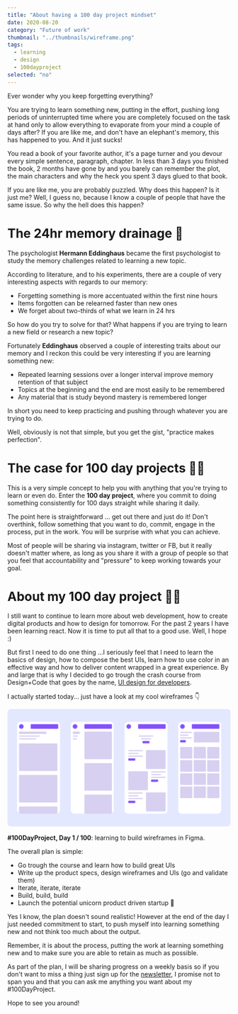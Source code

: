 ```yaml
---
title: "About having a 100 day project mindset"
date: 2020-08-20
category: "Future of work"
thumbnail: "../thumbnails/wireframe.png"
tags:
  - learning
  - design
  - 100dayproject
selected: "no"
---
```


Ever wonder why you keep forgetting everything? 

You are trying to learn something new, putting in the effort, pushing long periods of uninterrupted time where you are completely focused on the task at hand only to allow everything to evaporate from your mind a couple of days after? If you are like me, and don't have an elephant's memory, this has happened to you. And it just sucks! 

You read a book of your favorite author, it's a page turner and you devour every simple sentence, paragraph, chapter. In less than 3 days you finished the book, 2 months have gone by and you barely can remember the plot, the main characters and why the heck you spent 3 days glued to that book. 

If you are like me, you are probably puzzled. Why does this happen? Is it just me? Well, I guess no, because I know a couple of people that have the same issue. So why the hell does this happen? 

# The 24hr memory drainage 🧠

The psychologist **Hermann Eddinghaus** became the first psychologist to study the memory challenges related to learning a new topic. 

According to literature, and to his experiments, there are a couple of very interesting aspects with regards to our memory: 
- Forgetting something is more accentuated within the first nine hours
- Items forgotten can be relearned faster than new ones
- We forget about two-thirds of what we learn in 24 hrs

So how do you try to solve for that? What happens if you are trying to learn a new field or research a new topic?  

Fortunately **Eddinghaus** observed a couple of interesting traits about our memory and I reckon this could be very interesting if you are learning something new: 
-  Repeated learning sessions over a longer interval improve memory retention of that subject
- Topics at the beginning and the end are most easily to be remembered
- Any material that is study beyond mastery is remembered longer

In short you need to keep practicing and pushing through whatever you are trying to do. 

Well, obviously is not that simple, but you get the gist, "practice makes perfection".

# The case for 100 day projects 🏋️‍♀️

This is a very simple concept to help you with anything that you're trying to learn or even do. Enter the **100 day project**, where you commit to doing something consistently for 100 days straight while sharing it daily. 

The point here is straightforward ... get out there and just do it! Don't overthink, follow something that you want to do, commit, engage in the process, put in the work. You will be surprise with what you can achieve. 

Most of people will be sharing via instagram, twitter or FB, but it really doesn't matter where, as long as you share it with a group of people so that you feel that accountability and "pressure" to keep working towards your goal. 

# About my 100 day project 🧘‍♂️

I still want to continue to learn more about web development, how to create digital products and how to design for tomorrow. For the past 2 years I have been learning react. Now it is time to put all that to a good use. Well, I hope :)

But first I need to do one thing ...I seriously feel that I need to learn the basics of design, how to compose the best UIs, learn how to use color in an effective way and how to deliver content wrapped in a great experience. By and large that is why I decided to go trough the crash course from Design+Code that goes by the name, [UI design for developers](https://designcode.io/ui-design-for-developers).

I actually started today... just have a look at my cool wireframes 👇

![wireframe](../thumbnails/wireframe.png)

**#100DayProject, Day 1 / 100**: learning to build wireframes in Figma.

The overall plan is simple: 
- Go trough the course and learn how to build great UIs 
- Write up the product specs, design wireframes and UIs (go and validate them)
- Iterate, iterate, iterate
- Build, build, build
- Launch the potential unicorn product driven startup 🚀

Yes I know, the plan doesn't sound realistic! However at the end of the day I just needed commitment to start, to push myself into learning something new and not think too much about the output. 

Remember, it is about the process, putting the work at learning something new and to make sure you are able to retain as much as possible.

As part of the plan, I will be sharing progress on a weekly basis so if you don't want to miss a thing just sign up for the [newsletter](https://tiagofsanchez.ck.page/c6b98eda74
), I promise not to span you and that you can ask me anything you want about my #100DayProject.

Hope to see you around!







